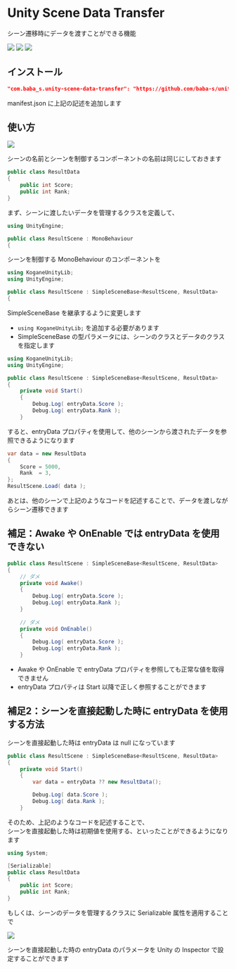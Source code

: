 # Unity Scene Data Transfer

シーン遷移時にデータを渡すことができる機能

![](https://img.shields.io/badge/Unity-2019.2%2B-red.svg)
![](https://img.shields.io/badge/.NET-4.x-orange.svg)
[![](https://img.shields.io/github/license/baba-s/unity-scene-data-transfer.svg)](https://github.com/baba-s/unity-scene-data-transfer/blob/master/LICENSE.md)

## インストール

```json
"com.baba_s.unity-scene-data-transfer": "https://github.com/baba-s/unity-scene-data-transfer.git",
```

manifest.json に上記の記述を追加します  

## 使い方

![](https://cdn-ak.f.st-hatena.com/images/fotolife/b/baba_s/20200119/20200119135440.png)

シーンの名前とシーンを制御するコンポーネントの名前は同じにしておきます  

```cs
public class ResultData
{
    public int Score;
    public int Rank;
}
```

まず、シーンに渡したいデータを管理するクラスを定義して、  

```cs
using UnityEngine;

public class ResultScene : MonoBehaviour
{
```

シーンを制御する MonoBehaviour のコンポーネントを  

```cs
using KoganeUnityLib;
using UnityEngine;

public class ResultScene : SimpleSceneBase<ResultScene, ResultData>
{
```

SimpleSceneBase を継承するように変更します  

- `using KoganeUnityLib;` を追加する必要があります  
- SimpleSceneBase の型パラメータには、シーンのクラスとデータのクラスを指定します  

```cs
using KoganeUnityLib;
using UnityEngine;

public class ResultScene : SimpleSceneBase<ResultScene, ResultData>
{
    private void Start()
    {
        Debug.Log( entryData.Score );
        Debug.Log( entryData.Rank );
    }
```

すると、entryData プロパティを使用して、他のシーンから渡されたデータを参照できるようになります  

```cs
var data = new ResultData
{
    Score = 5000,
    Rank  = 3,
};
ResultScene.Load( data );
```

あとは、他のシーンで上記のようなコードを記述することで、データを渡しながらシーン遷移できます  

## 補足：Awake や OnEnable では entryData を使用できない

```cs
public class ResultScene : SimpleSceneBase<ResultScene, ResultData>
{
    // ダメ
    private void Awake()
    {
        Debug.Log( entryData.Score );
        Debug.Log( entryData.Rank );
    }
    
    // ダメ
    private void OnEnable()
    {
        Debug.Log( entryData.Score );
        Debug.Log( entryData.Rank );
    }
```

- Awake や OnEnable で entryData プロパティを参照しても正常な値を取得できません  
- entryData プロパティは Start 以降で正しく参照することができます  

## 補足2：シーンを直接起動した時に entryData を使用する方法

シーンを直接起動した時は entryData は null になっています  

```cs
public class ResultScene : SimpleSceneBase<ResultScene, ResultData>
{
    private void Start()
    {
        var data = entryData ?? new ResultData();

        Debug.Log( data.Score );
        Debug.Log( data.Rank );
    }
```

そのため、上記のようなコードを記述することで、  
シーンを直接起動した時は初期値を使用する、といったことができるようになります  

```cs
using System;

[Serializable]
public class ResultData
{
    public int Score;
    public int Rank;
}
```

もしくは、シーンのデータを管理するクラスに Serializable 属性を適用することで  

![](https://cdn-ak.f.st-hatena.com/images/fotolife/b/baba_s/20200119/20200119135443.png)

シーンを直接起動した時の entryData のパラメータを Unity の Inspector で設定することができます  
